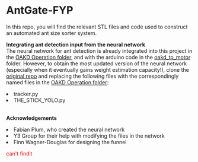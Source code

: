 # AntGate-FYP

In this repo, you will find the relevant STL files and code used to construct an automated ant size sorter system. 

<b>Integrating ant detection input from the neural network</b>
<br>The neural network for ant detection is already integrated into this project in the <a href="https://github.com/meltanrm/AntGate-FYP/tree/main/OAKD%20Operation">OAKD Operation folder</a>, and with the arduino code in the <a href="https://github.com/meltanrm/AntGate-FYP/tree/main/oakd_to_motor">oakd_to_motor</a> folder. However, to obtain the most updated version of the neural network (especially when it eventually gains weight estimation capacity!), clone the <a href="https://github.com/FabianPlum/TheStick">original repo</a> and replacing the following files with the correspondingly named files in the <a href="https://github.com/meltanrm/AntGate-FYP/tree/main/OAKD%20Operation">OAKD Operation folder</a>:
<li>tracker.py</li>
<li>THE_STICK_YOLO.py</li>

<br><b> Acknowledgements </b>
<li>Fabian Plum, who created the neural network</li>
<li>Y3 Group for their help with modifying the files in the network</li>
<li>Finn Wagner-Douglas for designing the funnel</li> <p style="color:red"> can't findit

